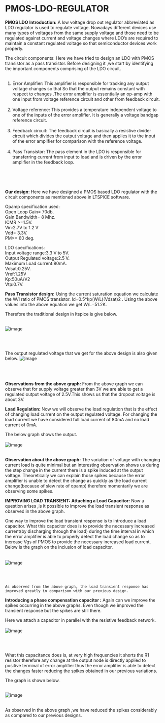 # PMOS-LDO-REGULATOR
**PMOS LDO**
**Introduction:**
A low voltage drop out regulator abbreviated as LDO regulator is used to regulate voltage. Nowadays different devices use many types of voltages from the same supply voltage and those need to be regulated against current and voltage changes where LDO’s are required to maintain  a constant regulated voltage so that semiconductor devices work properly.

The circuit components: 
Here we have tried to design an LDO with PMOS transistor as a pass transistor.
Before designing it ,we start by identifying the important components comprising of the LDO circuit.
</br>
</br>
1.	Error Amplifier: This amplifier is responsible for tracking any output voltage changes so that
So that the output remains constant with respect to changes .The error amplifier is essentially an op-amp with one input from voltage reference circuit and other from feedback circuit.
</br></br>
2.	Voltage reference: This provides a temperature independent voltage to one of the inputs of the error amplifier. It is generally a voltage bandgap reference circuit.
</br></br>
3.	Feedback circuit: The feedback circuit is basically a resistive divider circuit which divides the output voltage and then applies it to the input of the error amplifier for comparison with the reference voltage.
</br></br>
4.	Pass Transistor: The pass element in the LDO is responsible for transferring current from input to load and is driven by the error amplifier in the feedback loop.
</br>
</br>


</br>


**Our design:**
Here we have designed a PMOS based LDO regulator with the circuit components as mentioned above in LTSPICE software.

Opamp specification used:
</br>
Open Loop Gain= 70db.
</br>
Gain Bandwidth= 8 Mhz.
</br>
ICMR >=1.5V.
</br>
Vin:2.7V to 1.2 V
</br>
Vdd= 3.3V.
</br>
PM>= 60 deg.
</br>

LDO specifications:
</br>
Input voltage range:3.3 V to 5V.
</br>
Output Regulated voltage:2.5 V.
</br>
Maximum Load current:80mA.
</br>
Vdsat:0.25V.
</br>
Vref:1.25V
</br>
Kp:50uA/V2
</br>
Vtp:0.7V.
</br>

**Pass Transistor design:**
Using the current saturation equation we calculate the W/l ratio of PMOS transistor.
Id=0.5*kp(W/L)(Vdsat)2 .
Using the above values into the above equation we get W/L=51.2K.

Therefore the traditional design in ltspice is give below.
</br></br>

![image](https://user-images.githubusercontent.com/75901646/186003743-0ca46043-1eed-4e35-a37c-9231f7f345fa.png)

</br></br>

The output regulated voltage that we get for the above design is also given below.
![image](https://user-images.githubusercontent.com/75901646/186003791-e221e000-c698-4de9-be03-553b1b6290e4.png)
</br></br>
</br></br>

**Observations from the above graph:**
From the above graph we can observe that for supply voltage greater than 3V we are able to get a regulated output voltage of 2.5V.This shows us that the dropout voltage is about 3V.


**Load Regulation:**
Now we will observe the load regulation that is the effect of changing load current on the output regulated voltage. For changing the load current we have considered full load current of 80mA and no load current of 0mA.

The below graph shows the output.
</br></br>
![image](https://user-images.githubusercontent.com/75901646/186003851-ded73de7-8d79-4dde-9b2c-67a29b701f4c.png)
</br></br>


**Observation about the above graph:**
The variation of voltage with changing current load is quite minimal but an interesting observation shows us during the step change in the current there is a spike induced at the output voltage.
Theoretically we can explain those spikes because the error amplifier is unable to detect the change as quickly as the load current change(because of slew rate of opamp) therefore momentarily we are observing some spikes.

**IMPROVING LOAD TRANSIENT:**
**Attaching a Load Capacitor:**
Now a question arises ,is it possible to improve the load transient response as observed in the above graph.

One way to improve the load transient response is to introduce a load capacitor. What this capacitor does is to provide the necessary increased current(by discharging through the load) during the time interval in which the error amplifier is able to properly detect the load change so as to increase Vgs of PMOS to provide the necessary increased load current.
Below is the graph on the inclusion of load capacitor.
</br>
</br>
</br>
![image](https://user-images.githubusercontent.com/75901646/186003965-715ae7fe-f1f6-447f-8962-694ee61b4840.png)

</br>
</br>

	As observed from the above graph, the load transient response has improved greatly in comparison with our previous design.





**Introducing a phase compensation capacitor :**
Again can we improve the spikes occurring in the above graphs. Even though we improved the transient response but the spikes are still there.

Here we attach a capacitor in parallel with the resistive feedback network.
</br>
</br>
![image](https://user-images.githubusercontent.com/75901646/186004078-81e7c62e-0115-4a99-a1af-6a1724dde055.png)

 </br>
</br>


What this capacitance does is, at very high frequencies it shorts the R1 resistor therefore any change at the output node is directly applied to positive terminal of error amplifier thus the error amplifier is able to detect the changes faster reducing the spikes obtained in our previous variations.






The graph is shown below.
</br>
</br>

![image](https://user-images.githubusercontent.com/75901646/186004621-2aef25a3-e543-479d-b870-5374b41c9df7.png)
</br>
</br>


As observed in the above graph ,we have reduced the spikes considerably as compared to our previous designs.
